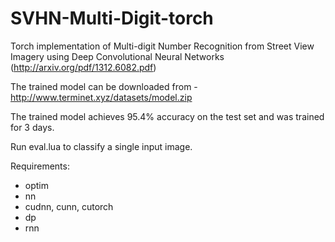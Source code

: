 # SVHN-Multi-Digit-torch
Torch implementation of Multi-digit Number Recognition from Street View Imagery using Deep Convolutional Neural Networks (http://arxiv.org/pdf/1312.6082.pdf)

The trained model can be downloaded from - 
http://www.terminet.xyz/datasets/model.zip

The trained model achieves 95.4% accuracy on the test set and was trained for 3 days.

Run eval.lua to classify a single input image.

Requirements:
* optim
* nn
* cudnn, cunn, cutorch
* dp
* rnn
